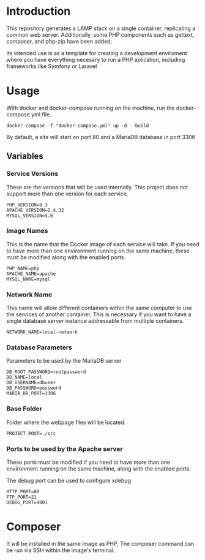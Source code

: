 # Introduction

This repository generates a LAMP stack on a single container, replicating a common web server. Additionally, some PHP components such as gettext, composer, and php-zip have been added.

Its intended use is as a template for creating a development enviroment where you have everything necesary to run a PHP aplication, including frameworks like Symfony or Laravel

# Usage

With docker and docker-compose running on the machine, run the docker-compose.yml file.

```
docker-compose -f "docker-compose.yml" up -d --build
```

By default, a site will start on port 80 and a MariaDB database in port 3306

## Variables
### Service Versions
These are the versions that will be used internally. This project does not support more than one version for each service.

```
PHP_VERSION=8.3
APACHE_VERSION=2.4.32
MYSQL_VERSION=5.6
```

### Image Names
This is the name that the Docker image of each service will take. If you need to have more than one environment running on the same machine, these must be modified along with the enabled ports.

```
PHP_NAME=php
APACHE_NAME=apache
MYSQL_NAME=mysql
```

### Network Name
This name will allow different containers within the same computer to use the services of another container. This is necessary if you want to have a single database server instance addressable from multiple containers.

```
NETWORK_NAME=local-network
```

### Database Parameters
Parameters to be used by the MariaDB server

```
DB_ROOT_PASSWORD=rootpassword
DB_NAME=local
DB_USERNAME=dbuser
DB_PASSWORD=password
MARIA_DB_PORT=3306
```

### Base Folder
Folder where the webpage files will be located.

```
PROJECT_ROOT=./src
```

### Ports to be used by the Apache server
These ports must be modified if you need to have more than one environment running on the same machine, along with the enabled ports.

The debug port can be used to configure xdebug

```
HTTP_PORT=80
FTP_PORT=21
DEBUG_PORT=9001
```

# Composer

It will be installed in the same image as PHP, The composer command can be run via SSH within the image's terminal.